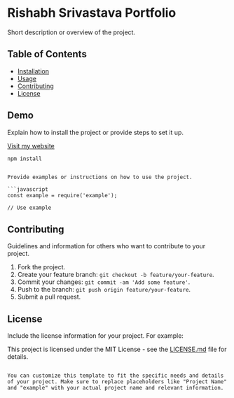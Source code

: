 

# Rishabh Srivastava Portfolio

Short description or overview of the project.

## Table of Contents

- [Installation](#installation)
- [Usage](#usage)
- [Contributing](#contributing)
- [License](#license)

## Demo

Explain how to install the project or provide steps to set it up.

[Visit my website](https://srivastavarishabh.in)

```bash
npm install
```

```## Usage

Provide examples or instructions on how to use the project.

```javascript
const example = require('example');

// Use example
```

## Contributing

Guidelines and information for others who want to contribute to your project.

1. Fork the project.
2. Create your feature branch: `git checkout -b feature/your-feature`.
3. Commit your changes: `git commit -am 'Add some feature'`.
4. Push to the branch: `git push origin feature/your-feature`.
5. Submit a pull request.

## License

Include the license information for your project. For example:

This project is licensed under the MIT License - see the [LICENSE.md](LICENSE.md) file for details.
```

You can customize this template to fit the specific needs and details of your project. Make sure to replace placeholders like "Project Name" and "example" with your actual project name and relevant information.
